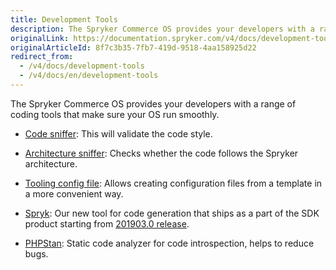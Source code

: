 ```yaml
---
title: Development Tools
description: The Spryker Commerce OS provides your developers with a range of coding tools that make sure your OS run smoothly
originalLink: https://documentation.spryker.com/v4/docs/development-tools
originalArticleId: 8f7c3b35-7fb7-419d-9518-4aa158925d22
redirect_from:
  - /v4/docs/development-tools
  - /v4/docs/en/development-tools
---
```


The Spryker Commerce OS provides your developers with a range of coding tools that make sure your OS run smoothly.

- [Code sniffer](/docs/scos/user/features/{{page.version}}/sdk/development-tools/code-sniffer.html): This will validate the code style.

- [Architecture sniffer](/docs/scos/user/features/{{page.version}}/sdk/development-tools/architecture-sniffer.html): Checks whether the code follows the Spryker architecture.

- [Tooling config file](/docs/scos/user/features/{{page.version}}/sdk/development-tools/tooling-config-file.html): Allows creating configuration files from a template in a more convenient way.

- [Spryk](/docs/scos/user/features/{{page.version}}/sdk/spryk-code-generator.html): Our new tool for code generation that ships as a part of the SDK product starting from [201903.0 release](/docs/scos/user/about-spryker/202001.0/releases/release-notes/release-notes-201903.0/release-notes-201903.0.html).

- [PHPStan](/docs/scos/user/features/{{page.version}}/sdk/development-tools/phpstan.html): Static code analyzer for code introspection, helps to reduce bugs.
